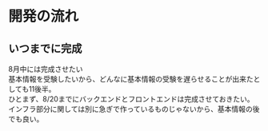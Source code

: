 # 開発の流れ

## いつまでに完成
8月中には完成させたい<br>
基本情報を受験したいから、どんなに基本情報の受験を遅らせることが出来たとしても11後半。<br>
ひとまず、8/20までにバックエンドとフロントエンドは完成させておきたい。インフラ部分に関しては別に急ぎで作っているものじゃないから、基本情報の後でも良い。

